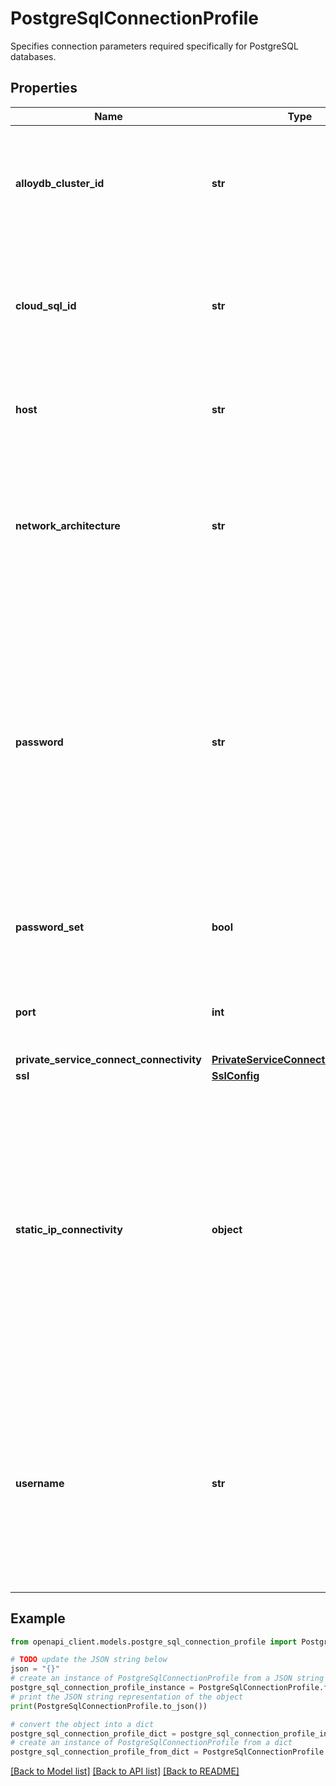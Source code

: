 # PostgreSqlConnectionProfile

Specifies connection parameters required specifically for PostgreSQL databases.

## Properties

Name | Type | Description | Notes
------------ | ------------- | ------------- | -------------
**alloydb_cluster_id** | **str** | Optional. If the destination is an AlloyDB database, use this field to provide the AlloyDB cluster ID. | [optional] 
**cloud_sql_id** | **str** | If the source is a Cloud SQL database, use this field to provide the Cloud SQL instance ID of the source. | [optional] 
**host** | **str** | Required. The IP or hostname of the source PostgreSQL database. | [optional] 
**network_architecture** | **str** | Output only. If the source is a Cloud SQL database, this field indicates the network architecture it&#39;s associated with. | [optional] [readonly] 
**password** | **str** | Required. Input only. The password for the user that Database Migration Service will be using to connect to the database. This field is not returned on request, and the value is encrypted when stored in Database Migration Service. | [optional] 
**password_set** | **bool** | Output only. Indicates If this connection profile password is stored. | [optional] [readonly] 
**port** | **int** | Required. The network port of the source PostgreSQL database. | [optional] 
**private_service_connect_connectivity** | [**PrivateServiceConnectConnectivity**](PrivateServiceConnectConnectivity.md) |  | [optional] 
**ssl** | [**SslConfig**](SslConfig.md) |  | [optional] 
**static_ip_connectivity** | **object** | The source database will allow incoming connections from the public IP of the destination database. You can retrieve the public IP of the Cloud SQL instance from the Cloud SQL console or using Cloud SQL APIs. No additional configuration is required. | [optional] 
**username** | **str** | Required. The username that Database Migration Service will use to connect to the database. The value is encrypted when stored in Database Migration Service. | [optional] 

## Example

```python
from openapi_client.models.postgre_sql_connection_profile import PostgreSqlConnectionProfile

# TODO update the JSON string below
json = "{}"
# create an instance of PostgreSqlConnectionProfile from a JSON string
postgre_sql_connection_profile_instance = PostgreSqlConnectionProfile.from_json(json)
# print the JSON string representation of the object
print(PostgreSqlConnectionProfile.to_json())

# convert the object into a dict
postgre_sql_connection_profile_dict = postgre_sql_connection_profile_instance.to_dict()
# create an instance of PostgreSqlConnectionProfile from a dict
postgre_sql_connection_profile_from_dict = PostgreSqlConnectionProfile.from_dict(postgre_sql_connection_profile_dict)
```
[[Back to Model list]](../README.md#documentation-for-models) [[Back to API list]](../README.md#documentation-for-api-endpoints) [[Back to README]](../README.md)


